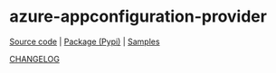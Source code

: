 # azure-appconfiguration-provider

[Source code][source_code] | [Package (Pypi)][package] | [Samples][samples]

[CHANGELOG](https://github.com/Azure/azure-sdk-for-python/blob/main/sdk/appconfiguration/azure-appconfiguration-provider/CHANGELOG.md)

[package]: https://pypi.org/project/azure-appconfiguration-provider/
[samples]: https://github.com/Azure/azure-sdk-for-python/tree/main/sdk/appconfiguration/azure-appconfiguration-provider/samples
[source_code]: https://github.com/Azure/azure-sdk-for-python/tree/main/sdk/appconfiguration/azure-appconfiguration-provider

